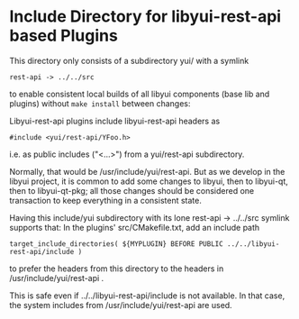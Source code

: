 # Include Directory for libyui-rest-api based Plugins

This directory only consists of a subdirectory yui/ with a symlink

    rest-api -> ../../src

to enable consistent local builds of all libyui components (base lib and
plugins) without `make install` between changes:

Libyui-rest-api plugins include libyui-rest-api headers as

    #include <yui/rest-api/YFoo.h>

i.e. as public includes ("<...>") from a yui/rest-api subdirectory.

Normally, that would be /usr/include/yui/rest-api. But as we develop in the
libyui project, it is common to add some changes to libyui, then to libyui-qt,
then to libyui-qt-pkg; all those changes should be considered one transaction
to keep everything in a consistent state.

Having this include/yui subdirectory with its lone rest-api -> ../../src
symlink supports that: In the plugins' src/CMakefile.txt, add an include path

    target_include_directories( ${MYPLUGIN} BEFORE PUBLIC ../../libyui-rest-api/include )

to prefer the headers from this directory to the headers in /usr/include/yui/rest-api .

This is safe even if ../../libyui-rest-api/include is not available. In that
case, the system includes from /usr/include/yui/rest-api are used.
